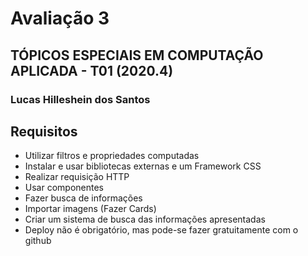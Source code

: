# Avaliação 3
## TÓPICOS ESPECIAIS EM COMPUTAÇÃO APLICADA - T01 (2020.4)
### Lucas Hilleshein dos Santos

## Requisitos
- Utilizar filtros e propriedades computadas
- Instalar e usar bibliotecas externas e um Framework CSS
- Realizar requisição HTTP
- Usar componentes
- Fazer busca de informações
- Importar imagens (Fazer Cards)
- Criar um sistema de busca das informações apresentadas
- Deploy não é obrigatório, mas pode-se fazer gratuitamente com o github
